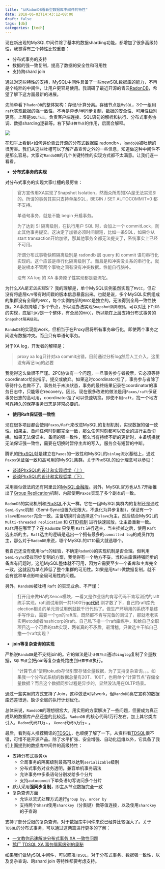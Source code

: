 ```yaml
---
title: "从RadonDB看新型数据库中间件的特性"
date: 2018-06-03T14:43:12+08:00
draft: false
tags: [db]
categories: [tech]
---
```


现在新出现的MySQL中间件除了基本的数据sharding功能，都增加了很多高级特性，我觉得有三个特性比较重要：

* 分布式事务的支持
* 数据的强一致复制，提高了数据的安全性和可用性
* 支持跨shard join

通过对这些特性的支持，MySQL中间件具备了一些newSQL数据库的能力，不再是个纯粹的中间件，让用户更容易使用。我调研了最近开源的青云[RadonDB](http://radondb.io/)，希望了解下这方面最新的进展。

先简单看下`RadonDB`的整体架构：存储/计算分离。存储节点是`MySQL`，3个一组用`raft`实现数据的强一致性，不再是异步/半同步复制，数据的安全性、可用性级别更高。上层是`SQL节点`，负责客户端连接、SQL语句的解析和执行、分布式事务协调、数据sharding逻辑等。右下脚`计算节点`的作用，后面会解释。

![](https://cdn.mazhen.tech//images/202207011444858.png)

在知乎上看到[<如何评价青云开源的分布式数据库 radondb>](https://www.zhihu.com/question/276564413)，`RandoDB`被吐槽的很厉害。我们从这些吐槽可以了解产品宣传之外的一些信息，知道做这种中间件不是那么容易。大家对`RandoDB`的几个关键特性的实现方式都不太满意。让我们逐一看看。

* **分布式事务的实现**

对分布式事务的实现大家吐槽的最厉害：

>官方宣传用XA实现了Snapshot Isolation，然而众所周知XA是无法实现SI的。所谓的事务其实只支持单条SQL，BEGIN / SET AUTOCOMMIT=0 都不支持。
>
>单语句事务，就是不能 begin 开启事务。
>
>为了达到 SI 隔离级别，在执行用户 SQL 时，会加上一个 commitLock，防止其他事务提交。这决定了加锁必须时间很短，比如一条SQL，如果你从start transaction开始加锁，那其他事务全都无法提交了，系统事实上已经不可用。
>
>所谓分布式事物快照隔离级别是 radondb 层 query 和 commit 语句串行化实现的。这个应该是串行化隔离级别了。而且是和冲突没关系的串行化，就是说根本不管两个事物之间有没有冲突数据。性能自行脑补。
>
>没有 XA log 的 XA 事务原子性实现都是耍流氓。
>

为什么*XA是无法实现SI*？ 我的理解是，单个MySQL实例虽然实现了`MVCC`，但它没有将底层`K/V`带有时间戳的版本信息暴露出来。也就是说，多个MySQL实例组成的集群没有全局的`MVCC`，每个实例内部的`MVCC`是独立的，无法得到全局一致性快照。XA事务跨越了多个节点，所以没办法实现`Snapshot隔离级别`。可以对比下`TiDB`的实现，底层`TiKV`是一个整体，有全局的`MVCC`，所以能在上层支持分布式事务的`Snapshot隔离级别`。

`RandoDB`的实现能work，但相当于在Proxy层将所有事务串行化，即使两个事务之间没有数据冲突。而且只有单语句事务。

对于XA log，开发者的解释是：

>proxy xa log只针对xa commit出错，目前通过分析log然后人工介入，这里没有再记log的必要

我觉得这么做很不严谨。2PC协议有一个问题，一旦事务参与者投票，它必须等待coordinator给出指示，提交或放弃。如果这时coordinator挂了，事务参与者除了等待什么也做不了。事务处于未决状态，事务的最终结果记录在coordinator的事务日志中，只能等它recovery。因此，现在很多改进的做法是用`Paxos/raft`保证事务日志的高可用，coordinator挂了可以快速切换。即使不用`raft`，找一个地方可靠持久的保存事务日志是非常必要的。

* **使用Raft保证强一致性**

现在很多项目都会使用`Paxos/Raft`来改进MySQL的复制机制，实现数据的强一致性。如果主、备间任何时刻都完全一致，那么任何时刻都可以安全的进行主备切换。如果无法保证主、备间的强一致性，那么当有持续不断的更新时，主备切换就无法保证强一致性，需要在切换时暂停主库的写入，服务会有短暂的中断。

腾讯的[PhxSQL](https://github.com/Tencent/phxsql)就是建立在`Paxos`的一致性和MySQL的`binlog`流水基础上，通过`Paxos`保证强一致和高可用的MySQL集群。关于PhxSQL的设计理念可以参见：

* [谈谈PhxSQL的设计和实现哲学（上）](https://mp.weixin.qq.com/s/Qz2R4oTqWk3SmhuHCQOleQ)
* [谈谈PhxSQL的设计和实现哲学（下）](https://mp.weixin.qq.com/s/M2h6v7MuYEnbktVb8VswZw)

采用类似做法的还有阿里云的[MySQL金融版](https://help.aliyun.com/document_detail/51701.htm)。另外，MySQL官方也从5.7开始推出了[Group Replication](https://dev.mysql.com/doc/refman/5.7/en/group-replication.html)机制，内部使用`Paxos`实现了多个副本的一致。

`RadonDB`的实现机制和[PhxSQL](https://github.com/Tencent/phxsql)不太一样。它在一组MySQL集群内的复制还是通过`Semi-Sync`机制（Semi-Sync设置为无限大，不退化为异步复制），保证有一个`slave`和`master`完全一致。主备切换时会选择这个`slave`为主，然后结合MySQL的 `Multi-threaded replication` 和 [GTID机制](https://dev.mysql.com/doc/refman/5.7/en/replication-gtids.html) 进行快速回放，让主备重新一致。`Raft`用在哪里了？在 `RadonDB` 只使用 `Raft` 进行选主，当主挂掉之后，使用 `Raft` 选出新的主。`Raft`选主的逻辑是选出一个拥有最多的`committed log`的成员作为主，那么对于`RadonDB`来说，哪个MySQL的`GTID`最大就选哪个。

我自己还没有使用`Raft`的经验，不确定`RadonDB`的实现机制是否合理。但利用`Semi-Sync`模拟同步复制的方案，我觉得有一个地方不妥。当和主库保持强同步的备库有问题时，这组MySQL整体就不可用，因为它需要至少一个备库和主库完全一致，这就因为单点降低了整个集群的可用性。如果是用`Raft`做数据复制，就不会有这种单点影响全局可用性的问题。

另外，`RandoDB`被吐槽 `Raft` 的实现业余、不严谨：

>打开用来做HA的Xenon模块，一看又是作业级的肯写代码不肯写测试的raft练手实现。raft测试用例一共1500行[go代码](https://github.com/radondb/xenon/blob/master/src/raft/raft_test.go)
>刚才数了下，自己的raft库光election相关的单元测试用例就数千行代码了。做生产环境用的系统不是练手写作业，需要一个go的raft库，既然都不肯写完备的测试了，那就老老实实用etcd或者hashicorp的raft。自己私下撸一个raft库练手，和给自己全职项目选一个可靠的raft实现，两者真的不矛盾。最滑稽，只做选主干嘛自己撸一个raft实现？

* **join等复杂查询的实现**

严格说`RandoDB`是不支持join的。它的做法是让`计算节点`通过`binglog`复制了全量数据，`SQL节点`会把join等复杂查处路由到`计算节点`执行。

> “计算节点”使用tokudb存储引擎存储全量数据，为了支持复杂查询。。。如果我一个分布式系统的数据总量有20T、100T，也用单个“计算节点”存储全量数据？而且这个数据同步过程是异步的，显然没法用在OLTP场景。
>

通过一些实用的方式支持了Join，这种做法可以work，但`RandoDB`离它宣称的数据库还差很远，缺少全局的执行计划优化。

总体来说，`RandoDB`的理想很宏大，用实用的方案解决了一些问题，但要成为真正成熟的数据库产品还差的比较远。`RadonDB` 的核心代码1万行左右。加上其它类库引入，`Radon`代码11万+， `Xenon`代码5万行+ 。

最后，看到有人推荐腾讯的[TDSQL](http://tdsql.org/)，也顺便了解了一下。从资料看[TDSQL](http://tdsql.org/)很不错，可惜不是开源产品。除了水平扩张、安全增强、自动化运维以外，它具备了我们上面提到的数据库中间件的高级特性：

* 支持分布式事务`XA`
  * 全局事务的隔离级别最高可以达到`serializable`级别
  * 分布式事务对业务透明，兼容单机事务语法
  * 允许事务中多条语句分别发给多个分片
  * 支持`autocommit`下单条语句写访问多个分片
* 默认采用**强同步复制**，即主从节点数据完全一致
* 复杂查询方面
  * 允许以流式处理方式运行`group by`、`order by`
  * 支持两个`Shard`使用`shardkey`（分表键）做等值连接，以及使用`shardkey`的子查询

支持了部分受限的复杂查询，对于数据库中间件来说已经算比较强大了。关于`TDSQL`的分布式事务，可以通过这两篇进行更多的了解：

* [一文教你迅速解决分布式事务 XA 一致性问题](https://cloud.tencent.com/developer/article/1005840)
* [鹅厂 TDSQL XA 事务隔离级别的奥秘](https://cloud.tencent.com/developer/article/1005380)

如果我们做MySQL中间件，可以瞄准`TDSQL`，对于分布式事务、数据强一致性，以及复杂查询、跨shard join 等特性都要考虑支持。

